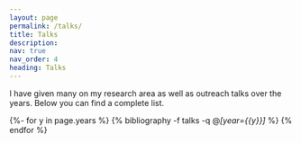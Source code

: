```yaml
---
layout: page
permalink: /talks/
title: Talks
description:  
nav: true
nav_order: 4
heading: Talks
---
```



<div class="publications">


I have given many on my research area as well as outreach talks over the years. Below you can find a complete list.


{%- for y in page.years %}
   {% bibliography -f talks -q @*[year={{y}}]* %}
{% endfor %}

</div>
